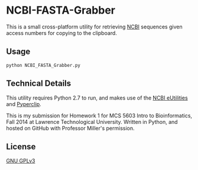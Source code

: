 NCBI-FASTA-Grabber
==================

This is a small cross-platform utility for retrieving [NCBI][1] sequences given access numbers for copying to the clipboard.

## Usage ##

`python NCBI_FASTA_Grabber.py`

## Technical Details ##

This utility requires Python 2.7 to run, and makes use of the [NCBI eUtilities][2] and [Pyperclip][3].

This is my submission for Homework 1 for MCS 5603 Intro to Bioinformatics, Fall 2014 at Lawrence Technological University. Written in Python, and hosted on GitHub with Professor Miller's permission.

## License ##

[GNU GPLv3][4]

[1]: http://www.ncbi.nlm.nih.gov/
[2]: http://www.ncbi.nlm.nih.gov/books/NBK25500/
[3]: https://github.com/asweigart/pyperclip
[4]: http://www.gnu.org/copyleft/gpl.html
